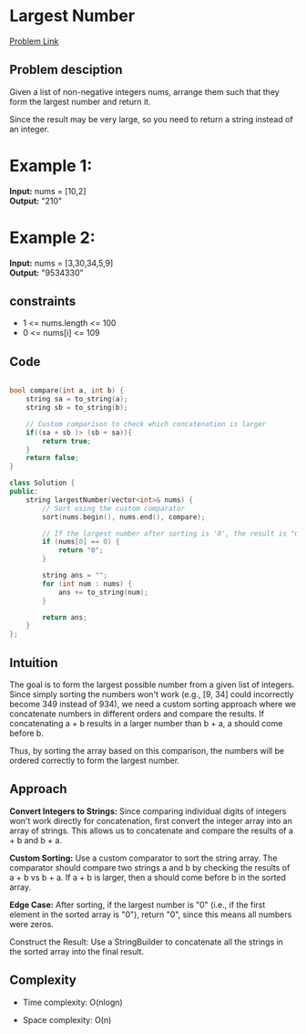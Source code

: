 # Largest Number
[Problem Link](https://leetcode.com/problems/largest-number/description/?envType=daily-question&envId=2024-09-18)

## Problem desciption 
Given a list of non-negative integers nums, arrange them such that they form the largest number and return it.

Since the result may be very large, so you need to return a string instead of an integer.

# Example 1:

**Input:** nums = [10,2]<br>
**Output:** "210"

# Example 2:

**Input:** nums = [3,30,34,5,9]<br>
**Output:** "9534330"

## constraints

* 1 <= nums.length <= 100
* 0 <= nums[i] <= 109

## Code
```cpp

bool compare(int a, int b) {
    string sa = to_string(a);
    string sb = to_string(b);

    // Custom comparison to check which concatenation is larger
    if((sa + sb )> (sb + sa)){
        return true;
    }
    return false;
}

class Solution {
public:
    string largestNumber(vector<int>& nums) {
        // Sort using the custom comparator
        sort(nums.begin(), nums.end(), compare);

        // If the largest number after sorting is '0', the result is "0"
        if (nums[0] == 0) {
            return "0";
        }

        string ans = "";
        for (int num : nums) {
            ans += to_string(num);
        }

        return ans;
    }
};

```

## Intuition
The goal is to form the largest possible number from a given list of integers. Since simply sorting the numbers won't work (e.g., [9, 34] could incorrectly become 349 instead of 934), we need a custom sorting approach where we concatenate numbers in different orders and compare the results. If concatenating a + b results in a larger number than b + a, a should come before b.

Thus, by sorting the array based on this comparison, the numbers will be ordered correctly to form the largest number.

## Approach
**Convert Integers to Strings:** Since comparing individual digits of integers won't work directly for concatenation, first convert the integer array into an array of strings. This allows us to concatenate and compare the results of a + b and b + a.


**Custom Sorting:** Use a custom comparator to sort the string array. The comparator should compare two strings a and b by checking the results of a + b vs b + a. If a + b is larger, then a should come before b in the sorted array.

**Edge Case:** After sorting, if the largest number is "0" (i.e., if the first element in the sorted array is "0"), return "0", since this means all numbers were zeros.

Construct the Result: Use a StringBuilder to concatenate all the strings in the sorted array into the final result.

## Complexity
- Time complexity: O(nlogn)

- Space complexity: O(n)
